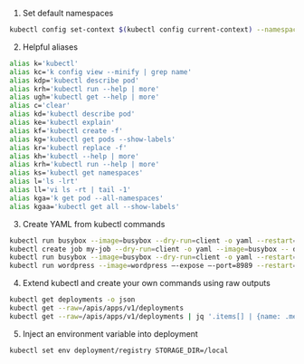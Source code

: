 1. Set default namespaces

```bash
kubectl config set-context $(kubectl config current-context) --namespace=mynamespace
```

2. Helpful aliases

```bash
alias k='kubectl'
alias kc='k config view --minify | grep name'
alias kdp='kubectl describe pod'
alias krh='kubectl run --help | more'
alias ugh='kubectl get --help | more'
alias c='clear'
alias kd='kubectl describe pod'
alias ke='kubectl explain'
alias kf='kubectl create -f'
alias kg='kubectl get pods --show-labels'
alias kr='kubectl replace -f'
alias kh='kubectl --help | more'
alias krh='kubectl run --help | more'
alias ks='kubectl get namespaces'
alias l='ls -lrt'
alias ll='vi ls -rt | tail -1'
alias kga='k get pod --all-namespaces'
alias kgaa='kubectl get all --show-labels'
```

3. Create YAML from kubectl commands

```bash
kubectl run busybox --image=busybox --dry-run=client -o yaml --restart=Never > yamlfile.yaml
kubectl create job my-job --dry-run=client -o yaml --image=busybox -- date  > yamlfile.yaml
kubectl run busybox --image=busybox --dry-run=client -o yaml --restart=Never -- /bin/sh -c "while true; do echo hello; echo hello again;done" > yamlfile.yaml
kubectl run wordpress --image=wordpress –-expose –-port=8989 --restart=Never -o yaml
```

4. Extend kubectl and create your own commands using raw outputs

```bash
kubectl get deployments -o json
kubectl get --raw=/apis/apps/v1/deployments
kubectl get --raw=/apis/apps/v1/deployments | jq '.items[] | {name: .metadata.name, replicas: .status.replicas, available: (.status.availableReplicas // 0), unavailable: (.status.unavailableReplicas // 0)} | select (.unavailable > 0)'
```

5. Inject an environment variable into deployment

```bash
kubectl set env deployment/registry STORAGE_DIR=/local
```
